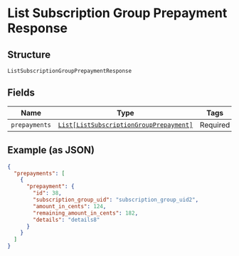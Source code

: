 
# List Subscription Group Prepayment Response

## Structure

`ListSubscriptionGroupPrepaymentResponse`

## Fields

| Name | Type | Tags | Description |
|  --- | --- | --- | --- |
| `prepayments` | [`List[ListSubscriptionGroupPrepayment]`](../../doc/models/list-subscription-group-prepayment.md) | Required | - |

## Example (as JSON)

```json
{
  "prepayments": [
    {
      "prepayment": {
        "id": 38,
        "subscription_group_uid": "subscription_group_uid2",
        "amount_in_cents": 124,
        "remaining_amount_in_cents": 182,
        "details": "details8"
      }
    }
  ]
}
```

